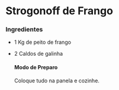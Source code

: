 # Strogonoff de Frango

### Ingredientes

- 1 Kg de peito de frango

- 2 Caldos de galinha
  
  #### Modo de Preparo
  
  Coloque tudo na panela e cozinhe.
